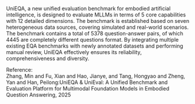 UniEQA, a new unified evaluation benchmark for embodied artificial intelligence,
is designed to evaluate MLLMs in terms of 5 core capabilities with 12 detailed
dimensions. The benchmark is established based on seven heterogeneous data
sources, covering simulated and real-world scenarios. The benchmark contains a
total of 5378 question-answer pairs, of which 4445 are completely different
questions format. By integrating multiple existing EQA benchmarks with newly
annotated datasets and performing manual review, UniEQA effectively ensures its
reliability, comprehensiveness and diversity.

Reference:  
Zhang, Min and Fu, Xian and Hao, Jianye, and Tang, Hongyao and Zheng, Yan and Han, Peilong:UniEQA & UniEval: A Unified Benchmark and Evaluation Platform for  Multimodal Foundation Models in Embodied Question Answering, 2025
